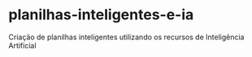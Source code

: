 # planilhas-inteligentes-e-ia
Criação de planilhas inteligentes utilizando os recursos de Inteligência Artificial 
